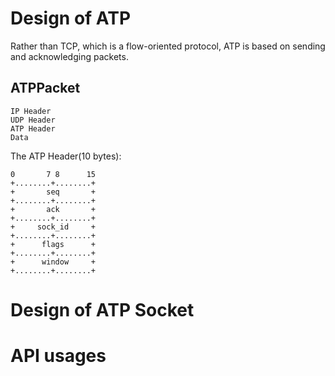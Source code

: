 # Design of ATP
Rather than TCP, which is a flow-oriented protocol, ATP is based on sending and acknowledging packets.

## ATPPacket

    IP Header
    UDP Header
    ATP Header
    Data

The ATP Header(10 bytes):
    
    0       7 8      15
    +........+........+
    +       seq       +
    +........+........+
    +       ack       +
    +........+........+
    +     sock_id     +
    +........+........+
    +      flags      +
    +........+........+
    +      window     +
    +........+........+

# Design of ATP Socket


# API usages
    